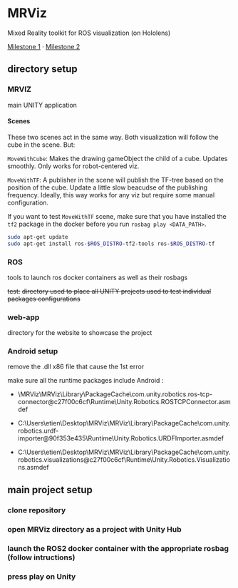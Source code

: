# MRViz

Mixed Reality toolkit for ROS visualization (on Hololens)

[Milestone 1](./milestone_1.pdf) · [Milestone 2](./milestone_2.pdf)

## directory setup

### MRVIZ

main UNITY application

#### Scenes

These two scenes act in the same way. Both visualization will follow the cube in the scene. But:

`MoveWithCube`: Makes the drawing gameObject the child of a cube. Updates smoothly. Only works for robot-centered viz.

`MoveWithTF`: A publisher in the scene will publish the TF-tree based on the position of the cube. Update a little slow beacudse of the publishing frequency. Ideally, this way works for any viz but require some manual configuration.

If you want to test `MoveWithTF` scene, make sure that you have installed the `tf2` package in the docker before you run `rosbag play <DATA_PATH>`.

```sh
sudo apt-get update
sudo apt-get install ros-$ROS_DISTRO-tf2-tools ros-$ROS_DISTRO-tf
```

### ROS

tools to launch ros docker containers as well as their rosbags

~~test:~~
~~directory used to place all UNITY projects used to test individual packages configurations~~

### web-app

directory for the website to showcase the project

### Android setup 

remove the .dll x86 file that cause the 1st error

make sure all the runtime packages include Android : 

- \MRViz\MRViz\Library\PackageCache\com.unity.robotics.ros-tcp-connector@c27f00c6cf\Runtime\Unity.Robotics.ROSTCPConnector.asmdef

- C:\Users\etien\Desktop\MRViz\MRViz\Library\PackageCache\com.unity.robotics.urdf-importer@90f353e435\Runtime\Unity.Robotics.URDFImporter.asmdef

- C:\Users\etien\Desktop\MRViz\MRViz\Library\PackageCache\com.unity.robotics.visualizations@c27f00c6cf\Runtime\Unity.Robotics.Visualizations.asmdef

## main project setup

### clone repository

### open MRViz directory as a project with Unity Hub

### launch the ROS2 docker container with the appropriate rosbag (follow intructions)

### press play on Unity
